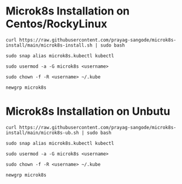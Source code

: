# Microk8s Installation on Centos/RockyLinux

`curl https://raw.githubusercontent.com/prayag-sangode/microk8s-install/main/microk8s-install.sh | sudo bash`

`sudo snap alias microk8s.kubectl kubectl`

`sudo usermod -a -G microk8s <username>`

`sudo chown -f -R <username> ~/.kube`

`newgrp microk8s`



# Microk8s Installation on Unbutu

`curl https://raw.githubusercontent.com/prayag-sangode/microk8s-install/main/microk8s-ub.sh | sudo bash`

`sudo snap alias microk8s.kubectl kubectl`

`sudo usermod -a -G microk8s <username>`

`sudo chown -f -R <username> ~/.kube`

`newgrp microk8s`

